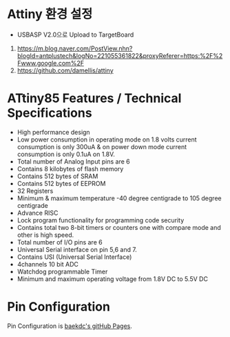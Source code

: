 # Attiny 환경 설정
- USBASP V2.0으로 Upload to TargetBoard
1) https://m.blog.naver.com/PostView.nhn?blogId=antplustech&logNo=221055361822&proxyReferer=https:%2F%2Fwww.google.com%2F
2) https://github.com/damellis/attiny

# ATtiny85 Features / Technical Specifications
- High performance design
- Low power consumption in operating mode on 1.8 volts current consumption is only 300uA & on power down mode current consumption is only 0.1uA on 1.8V.
- Total number of Analog Input pins are 6
- Contains 8 kilobytes of flash memory
- Contains 512 bytes of SRAM
- Contains 512 bytes of EEPROM
- 32 Registers
- Minimum & maximum temperature -40 degree centigrade to 105 degree centigrade
- Advance RISC
- Lock program functionality for programming code security
- Contains total two 8-bit timers or counters one with compare mode and other is high speed.
- Total number of I/O pins are 6
- Universal Serial interface on pin 5,6 and 7.
- Contains USI (Universal Serial Interface)
- 4channels 10 bit ADC
- Watchdog programmable Timer
- Minimum and maximum operating voltage from 1.8V DC to 5.5V DC

# Pin Configuration
Pin Configuration is [baekdc's gitHub Pages](https://github.com/dcback/ATtiny/blob/master/ATtiny85.PNG).
